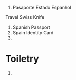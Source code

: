 1. Pasaporte Estado Espanhol

Travel Swiss Knife

1. Spanish Passport
2. Spain Identity Card
3. 





# Toiletry

1. 